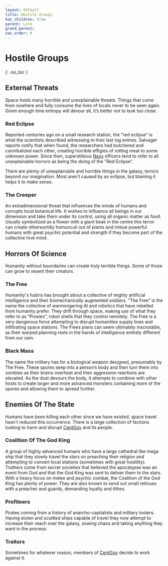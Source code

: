 ```yaml
---
layout: default
title: Hostile Groups
has_children: true
parent: Lore
grand_parent: 
nav_order: 0
---
```

# Hostile Groups
{: .no_toc }

## External Threats
Space holds many horrible and unexplainable threats. Things that come from nowhere and fully consume the lives of locals never to be seen again. Given enough time entropy will devour all, it’s better not to look too close.

### Red Eclipse
Reported centuries ago on a small research station, the "red eclipse" is what the scientists described witnessing in their last log entries. Salvager reports notify that when found, the researchers had butchered and cannibalized each other, creating horrible effigies of rotting meat to some unknown power. Since then, superstitious [Navy](Game/Government#Navy) officers tend to refer to all unexplainable horrors as being the doing of the "Red Eclipse". 

There are plenty of unexplainable and horrible things in the galaxy, terrors beyond our imagination. Most aren't caused by an eclipse, but blaming it helps it to make sense.

### The Creeper
An extradimensional threat that influences the minds of humans and corrupts local botanical life. It wishes to influence all beings in our dimension and take them under its control, using all organic matter as food. Usually symbolized as a flower with a giant beak in the centre this terror can create otherworldly homunculi out of plants and imbue powerful humans with great psychic potential and strength if they become part of the collective hive mind.

## Horrors Of Science
Humanity without boundaries can create truly terrible things. Some of those can grow to resent their creators.

### The Free
Humanity's hubris has brought about a collective of mighty artificial intelligence and their biomechanically augmented soldiers. "The Free" is the name the collective of warmongering AI and robotics that have rebelled from humanity prefer. They drift through space, making use
of what they refer to as “Proxies”, robot shells that they control remotely. The Free is a very dangerous force attempting to disrupt humanities supply lines and infiltrating space stations. The Frees plans can seem ultimately inscrutable, as their warped planning rests in the hands of intelligence entirely different from our own.

### Black Mass
The name the military has for a biological weapon designed, presumably by The Free. These spores seep into a person’s body and then turn them into zombies as their brains overheat and their aggression reactions are elevated. As the dust devours the body, it attempts to combine with other hosts to create larger and more advanced monsters containing more of the spores and allowing them to spread further.

## Enemies Of The State
Humans have been killing each other since we have existed, space travel hasn't reduced this occurrence. There is a large collection of factions looking to harm and disrupt [CentGov](Game/Terms-And-Jargon#CentGov) and its people.

### Coalition Of The God King
A group of highly advanced humans who have a large cathedral like mega ship that they slowly travel the stars on preaching their religion and attempting to convert local stations (sometimes with great hostility). Truthers come from secret societies that believed the apocalypse was an event from God and that the God King was sent to deliver them to the stars. With a heavy focus on melee and psychic combat, the Coalition of the God King has plenty of power. They are also known to send out small retinues with a preacher and guards, demanding loyalty and tithes.

### Profiteers
Pirates coming from a history of anarcho-capitalists and military looters. Having stolen and scuttled ships capable of travel they now attempt to increase their reach over the galaxy, sowing chaos and taking anything they want in the process.

### Traitors
Sometimes for whatever reason, members of [CentGov](Game/Terms-And-Jargon#CentGov) decide to work against it.
